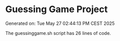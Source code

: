 # Guessing Game Project

Generated on: Tue May 27 02:44:13 PM CEST 2025

The guessinggame.sh script has 26 lines of code.
